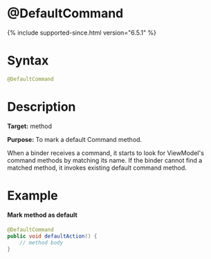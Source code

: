 # @DefaultCommand
{% include supported-since.html version="6.5.1" %}

Syntax
======
```java
@DefaultCommand
```

Description
===========
**Target:** method

**Purpose:** To mark a default Command method.

When a binder receives a command, it starts to look for ViewModel's command methods by matching its name. If the binder cannot find a matched method, it invokes existing default command method.

Example
=======

#### Mark method as default
```java
@DefaultCommand
public void defaultAction() {
    // method body
}
```
